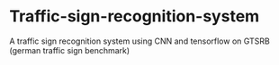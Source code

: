 # Traffic-sign-recognition-system
A traffic sign recognition system using CNN and tensorflow on GTSRB (german traffic sign benchmark)
